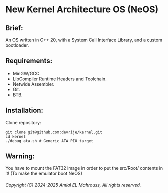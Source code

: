 <!-- Read Me of NeKernel -->

# New Kernel Architecture OS (NeOS)

## Brief:

An OS written in C++ 20, with a System Call Interface Library, and a custom bootloader.

## Requirements:

- MinGW/GCC.
- LibCompiler Runtime Headers and Toolchain.
- Netwide Assembler.
- Git.
- BTB.

## Installation:

Clone repository:

```
git clone git@github.com:devrije/kernel.git
cd kernel
./debug_ata.sh # Generic ATA PIO target
```

## Warning:

You have to mount the FAT32 image in order to put the src/Root/ contents in it! (To make the emulator boot NeOS)

###### Copyright (C) 2024-2025 Amlal EL Mahrouss, All rights reserved.
